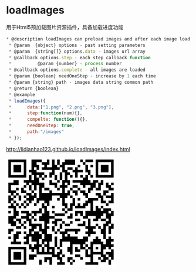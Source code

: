 # loadImages
用于Html5预加载图片资源插件，具备加载进度功能

```javascript
* @description loadImages can preload images and after each image load completed can callback process
 * @param  {object} options - past setting parameters
 * @param  {string[]} options.data - images url array
 * @callback options.step - each step callback function
 *          @param {number} - process number
 * @callback options.complete - all images are loaded
 * @param {boolean} needOneStep - increase by 1 each time
 * @param {string} path - images data string common path
 * @return {boolean}
 * @example
 * loadImages({
 *      data:["1.png", "2.png", "3.png"],
 *      step:function(num){},
 *      compelte: function(){},
 *      needOneStep: true,
 *      path:"/images"
 * });
```

http://lidianhao123.github.io/loadImages/index.html

![](./images/qrcode.png)